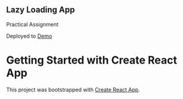 ## Lazy Loading App

Practical Assignment

Deployed to [Demo](https://631591346702a7071489e9c7--storied-horse-743fe4.netlify.app/)

# Getting Started with Create React App

This project was bootstrapped with [Create React App](https://github.com/facebook/create-react-app).
